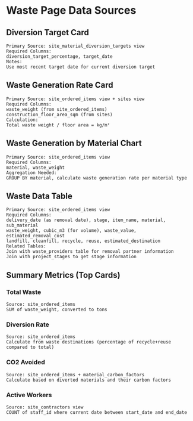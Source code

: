 # Waste Page Data Sources
## Diversion Target Card
    Primary Source: site_material_diversion_targets view
    Required Columns:
    diversion_target_percentage, target_date
    Notes:
    Use most recent target date for current diversion target
## Waste Generation Rate Card
    Primary Source: site_ordered_items view + sites view
    Required Columns:
    waste_weight (from site_ordered_items)
    construction_floor_area_sqm (from sites)
    Calculation:
    Total waste weight / floor area = kg/m²
## Waste Generation by Material Chart
    Primary Source: site_ordered_items view
    Required Columns:
    material, waste_weight
    Aggregation Needed:
    GROUP BY material, calculate waste generation rate per material type
## Waste Data Table
    Primary Source: site_ordered_items view
    Required Columns:
    delivery_date (as removal date), stage, item_name, material, sub_material
    waste_weight, cubic_m3 (for volume), waste_value, estimated_removal_cost
    landfill, cleanfill, recycle, reuse, estimated_destination
    Related Tables:
    Join with waste_providers table for removal partner information
    Join with project_stages to get stage information
## Summary Metrics (Top Cards)
### Total Waste
    Source: site_ordered_items
    SUM of waste_weight, converted to tons
### Diversion Rate
    Source: site_ordered_items
    Calculate from waste destinations (percentage of recycle+reuse compared to total)
### CO2 Avoided
    Source: site_ordered_items + material_carbon_factors
    Calculate based on diverted materials and their carbon factors
### Active Workers
    Source: site_contractors view
    COUNT of staff_id where current date between start_date and end_date